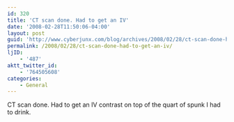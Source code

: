 ```yaml
---
id: 320
title: 'CT scan done. Had to get an IV'
date: '2008-02-28T11:50:06-04:00'
layout: post
guid: 'http://www.cyberjunx.com/blog/archives/2008/02/28/ct-scan-done-had-to-get-an-iv/'
permalink: /2008/02/28/ct-scan-done-had-to-get-an-iv/
ljID:
    - '487'
aktt_twitter_id:
    - '764505608'
categories:
    - General
---
```


CT scan done. Had to get an IV contrast on top of the quart of spunk I had to drink.